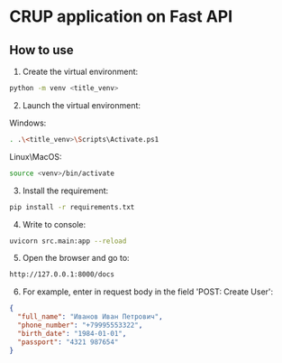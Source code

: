 # CRUP application on Fast API

## How to use
1. Create the virtual environment:

```bash
python -m venv <title_venv>
```

2. Launch the virtual environment:

Windows:
```bash
. .\<title_venv>\Scripts\Activate.ps1
```

Linux\MacOS:
```bash
source <venv>/bin/activate
```

3. Install the requirement:
```bash
pip install -r requirements.txt
```

4. Write to console:
```bash
uvicorn src.main:app --reload
```

5. Open the browser and go to:
```bash
http://127.0.0.1:8000/docs
```

6. For example, enter in request body in the field 'POST: Create User':
```json
{
  "full_name": "Иванов Иван Петрович",
  "phone_number": "+79995553322",
  "birth_date": "1984-01-01",
  "passport": "4321 987654"
}
```
